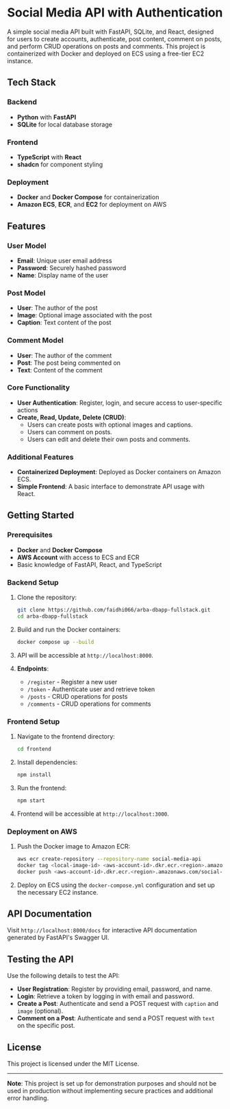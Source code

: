 # Social Media API with Authentication

A simple social media API built with FastAPI, SQLite, and React, designed for users to create accounts, authenticate, post content, comment on posts, and perform CRUD operations on posts and comments. This project is containerized with Docker and deployed on ECS using a free-tier EC2 instance.

## Tech Stack

### Backend

- **Python** with **FastAPI**
- **SQLite** for local database storage

### Frontend

- **TypeScript** with **React**
- **shadcn** for component styling

### Deployment

- **Docker** and **Docker Compose** for containerization
- **Amazon ECS**, **ECR**, and **EC2** for deployment on AWS

## Features

### User Model

- **Email**: Unique user email address
- **Password**: Securely hashed password
- **Name**: Display name of the user

### Post Model

- **User**: The author of the post
- **Image**: Optional image associated with the post
- **Caption**: Text content of the post

### Comment Model

- **User**: The author of the comment
- **Post**: The post being commented on
- **Text**: Content of the comment

### Core Functionality

- **User Authentication**: Register, login, and secure access to user-specific actions
- **Create, Read, Update, Delete (CRUD)**:
  - Users can create posts with optional images and captions.
  - Users can comment on posts.
  - Users can edit and delete their own posts and comments.

### Additional Features

- **Containerized Deployment**: Deployed as Docker containers on Amazon ECS.
- **Simple Frontend**: A basic interface to demonstrate API usage with React.

## Getting Started

### Prerequisites

- **Docker** and **Docker Compose**
- **AWS Account** with access to ECS and ECR
- Basic knowledge of FastAPI, React, and TypeScript

### Backend Setup

1. Clone the repository:

   ```bash
   git clone https://github.com/faidhi066/arba-dbapp-fullstack.git
   cd arba-dbapp-fullstack
   ```

2. Build and run the Docker containers:

   ```bash
   docker compose up --build
   ```

3. API will be accessible at `http://localhost:8000`.

4. **Endpoints**:
   - `/register` - Register a new user
   - `/token` - Authenticate user and retrieve token
   - `/posts` - CRUD operations for posts
   - `/comments` - CRUD operations for comments

### Frontend Setup

1. Navigate to the frontend directory:

   ```bash
   cd frontend
   ```

2. Install dependencies:

   ```bash
   npm install
   ```

3. Run the frontend:

   ```bash
   npm start
   ```

4. Frontend will be accessible at `http://localhost:3000`.

### Deployment on AWS

1. Push the Docker image to Amazon ECR:

   ```bash
   aws ecr create-repository --repository-name social-media-api
   docker tag <local-image-id> <aws-account-id>.dkr.ecr.<region>.amazonaws.com/social-media-api:latest
   docker push <aws-account-id>.dkr.ecr.<region>.amazonaws.com/social-media-api:latest
   ```

2. Deploy on ECS using the `docker-compose.yml` configuration and set up the necessary EC2 instance.

## API Documentation

Visit `http://localhost:8000/docs` for interactive API documentation generated by FastAPI's Swagger UI.

## Testing the API

Use the following details to test the API:

- **User Registration**: Register by providing email, password, and name.
- **Login**: Retrieve a token by logging in with email and password.
- **Create a Post**: Authenticate and send a POST request with `caption` and `image` (optional).
- **Comment on a Post**: Authenticate and send a POST request with `text` on the specific post.

## License

This project is licensed under the MIT License.

---

**Note**: This project is set up for demonstration purposes and should not be used in production without implementing secure practices and additional error handling.
